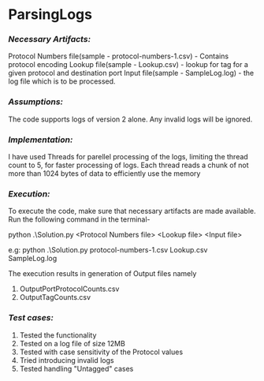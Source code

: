 # ParsingLogs

### ***Necessary Artifacts:***
Protocol Numbers file(sample - protocol-numbers-1.csv) - Contains protocol encoding
Lookup file(sample - Lookup.csv) - lookup for tag for a given protocol and destination port
Input file(sample - SampleLog.log) - the log file which is to be processed.


### ***Assumptions:***
The code supports logs of version 2 alone. 
Any invalid logs will be ignored.


### ***Implementation:***
I have used Threads for parellel processing of the logs, limiting the thread count to 5, for faster processing of logs. 
Each thread reads a chunk of not more than 1024 bytes of data to efficiently use the memory


### ***Execution:***
To execute the code, make sure that necessary artifacts are made available.
Run the following command in the terminal-

python .\Solution.py \<Protocol Numbers file\> \<Lookup file\> \<Input file\>

e.g: python .\Solution.py protocol-numbers-1.csv Lookup.csv SampleLog.log

The execution results in generation of Output files namely
1. OutputPortProtocolCounts.csv
2. OutputTagCounts.csv


### ***Test cases:***
1. Tested the functionality
2. Tested on a log file of size 12MB
3. Tested with case sensitivity of the Protocol values
4. Tried introducing invalid logs
5. Tested handling "Untagged" cases
